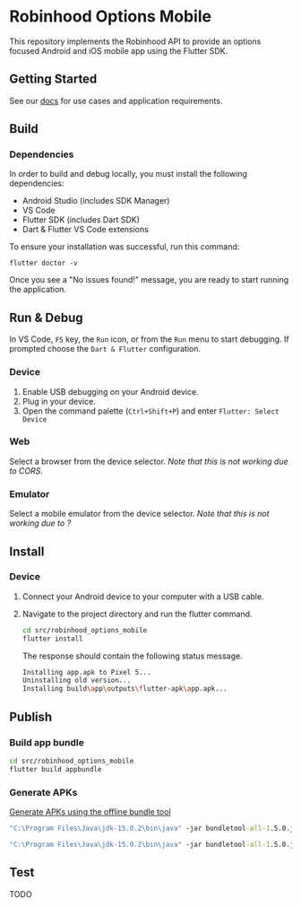 # Robinhood Options Mobile

This repository implements the Robinhood API to provide an options focused Android and iOS mobile app using the Flutter SDK.

## Getting Started

See our [docs](https://ciinc.github.io/robinhood-options-mobile/) for use cases and application requirements.

<!--
## Usage

TODO
-->

## Build

### Dependencies

In order to build and debug locally, you must install the following dependencies:

- Android Studio (includes SDK Manager)
- VS Code
- Flutter SDK (includes Dart SDK)
- Dart & Flutter VS Code extensions

To ensure your installation was successful, run this command: 
```
flutter doctor -v
```

Once you see a "No issues found!" message, you are ready to start running the application.  

## Run & Debug

In VS Code, ```F5``` key, the ```Run``` icon, or from the ```Run``` menu to start debugging.
If prompted choose the ```Dart & Flutter``` configuration.

### Device

1. Enable USB debugging on your Android device.
2. Plug in your device. 
3. Open the command palette (```Ctrl+Shift+P```) and enter ```Flutter: Select Device```

### Web

Select a browser from the device selector. *Note that this is not working due to CORS.*

### Emulator 

Select a mobile emulator from the device selector. *Note that this is not working due to ?*

## Install

### Device

1. Connect your Android device to your computer with a USB cable.
2. Navigate to the project directory and run the flutter command.
    ```bash
    cd src/robinhood_options_mobile
    flutter install
    ```

    The response should contain the following status message.

    ```bash
    Installing app.apk to Pixel 5...
    Uninstalling old version...
    Installing build\app\outputs\flutter-apk\app.apk...                 5.2s
    ```

## Publish

### Build app bundle

```bash
cd src/robinhood_options_mobile
flutter build appbundle
```

### Generate APKs

[Generate APKs using the offline bundle tool](https://flutter.dev/docs/deployment/android#offline-using-the-bundle-tool)

```cmd
"C:\Program Files\Java\jdk-15.0.2\bin\java" -jar bundletool-all-1.5.0.jar  build-apks --bundle=src\robinhood_options_mobile\build\app\outputs\bundle\release\app-release.aab --output=src\robinhood_options_mobile\build\app\outputs\bundle\release\app-release.apks

"C:\Program Files\Java\jdk-15.0.2\bin\java" -jar bundletool-all-1.5.0.jar install-apks --apks=src\robinhood_options_mobile\build\app\outputs\bundle\release\app-release.apks 
```

## Test

TODO
 